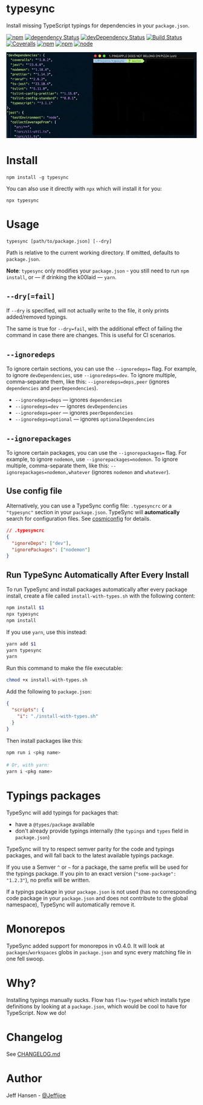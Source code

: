 # typesync

Install missing TypeScript typings for dependencies in your `package.json`.

[![npm](https://img.shields.io/npm/v/typesync.svg?maxAge=1000)](https://www.npmjs.com/package/typesync)
[![dependency Status](https://img.shields.io/david/jeffijoe/typesync.svg?maxAge=1000)](https://david-dm.org/jeffijoe/typesync)
[![devDependency Status](https://img.shields.io/david/dev/jeffijoe/typesync.svg?maxAge=1000)](https://david-dm.org/jeffijoe/typesync)
[![Build Status](https://img.shields.io/travis/jeffijoe/typesync.svg?maxAge=1000)](https://travis-ci.com/jeffijoe/typesync)
[![Coveralls](https://img.shields.io/coveralls/jeffijoe/typesync.svg?maxAge=1000)](https://coveralls.io/github/jeffijoe/typesync)
[![npm](https://img.shields.io/npm/dt/typesync.svg?maxAge=1000)](https://www.npmjs.com/package/typesync)
[![npm](https://img.shields.io/npm/l/typesync.svg?maxAge=1000)](https://github.com/jeffijoe/typesync/blob/master/LICENSE.md)
[![node](https://img.shields.io/node/v/typesync.svg?maxAge=1000)](https://www.npmjs.com/package/typesync)

![TypeSync](/typesync.gif)

# Install

```
npm install -g typesync
```

You can also use it directly with `npx` which will install it for you:

```
npx typesync
```

# Usage

```
typesync [path/to/package.json] [--dry]
```

Path is relative to the current working directory. If omitted, defaults to `package.json`.

**Note**: `typesync` only modifies your `package.json` - you still need to run `npm install`, or — if drinking the k00laid — `yarn`.

## `--dry[=fail]`

If `--dry` is specified, will not actually write to the file, it only prints added/removed typings.

The same is true for `--dry=fail`, with the additional effect of failing the command in case there are changes.
This is useful for CI scenarios.

## `--ignoredeps`

To ignore certain sections, you can use the `--ignoredeps=` flag. For example, to ignore `devDependencies`, use `--ignoredeps=dev`. To ignore multiple, comma-separate them, like this: `--ignoredeps=deps,peer` (ignores `dependencies` and `peerDependencies`).

- `--ignoredeps=deps` — ignores `dependencies`
- `--ignoredeps=dev` — ignores `devDependencies`
- `--ignoredeps=peer` — ignores `peerDependencies`
- `--ignoredeps=optional` — ignores `optionalDependencies`

## `--ignorepackages`

To ignore certain packages, you can use the `--ignorepackages=` flag. For example, to ignore `nodemon`, use `--ignorepackages=nodemon`.
To ignore multiple, comma-separate them, like this: `--ignorepackages=nodemon,whatever` (ignores `nodemon` and `whatever`).

## Use config file

Alternatively, you can use a TypeSync config file: `.typesyncrc` or a `"typesync"` section in your `package.json`. TypeSync will **automatically** search for configuration files. See [cosmiconfig][cosmiconfig] for details.

```json
// .typesyncrc
{
  "ignoreDeps": ["dev"],
  "ignorePackages": ["nodemon"]
}
```

## Run TypeSync Automatically After Every Install

To run TypeSync and install packages automatically after every package install, create a file called `install-with-types.sh` with the following content:

```sh
npm install $1
npx typesync
npm install
```

If you use `yarn`, use this instead:

```sh
yarn add $1
yarn typesync
yarn
```

Run this command to make the file executable:

```sh
chmod +x install-with-types.sh
```

Add the following to `package.json`:

```json
{
  "scripts": {
    "i": "./install-with-types.sh"
  }
}
```

Then install packages like this:

```bash
npm run i <pkg name>

# Or, with yarn:
yarn i <pkg name>
```

# Typings packages

TypeSync will add typings for packages that:

- have a `@types/package` available
- don't already provide typings internally (the `typings` and `types` field in `package.json`)

TypeSync will try to respect semver parity for the code and typings packages, and will fall back to the latest available typings package.

If you use a Semver `^` or `~` for a package, the same prefix will be used for the typings package. If you pin to an exact version (`"some-package": "1.2.3"`), no prefix will be written.

If a typings package in your `package.json` is not used (has no corresponding code package in your `package.json` and does not contribute to the global namespace), TypeSync will automatically remove it.

# Monorepos

TypeSync added support for monorepos in v0.4.0. It will look at `packages`/`workspaces` globs in `package.json` and sync every matching file in one fell swoop.

# Why?

Installing typings manually sucks. Flow has `flow-typed` which installs type definitions by looking at a `package.json`, which would be cool to have for TypeScript. Now we do!

# Changelog

See [CHANGELOG.md](/CHANGELOG.md)

# Author

Jeff Hansen - [@Jeffijoe](https://twitter.com/jeffijoe)

  [cosmiconfig]: https://github.com/davidtheclark/cosmiconfig
